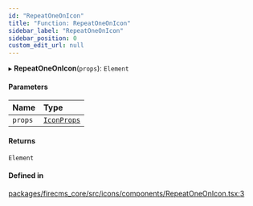 ```yaml
---
id: "RepeatOneOnIcon"
title: "Function: RepeatOneOnIcon"
sidebar_label: "RepeatOneOnIcon"
sidebar_position: 0
custom_edit_url: null
---
```


▸ **RepeatOneOnIcon**(`props`): `Element`

#### Parameters

| Name | Type |
| :------ | :------ |
| `props` | [`IconProps`](../types/IconProps.md) |

#### Returns

`Element`

#### Defined in

[packages/firecms_core/src/icons/components/RepeatOneOnIcon.tsx:3](https://github.com/FireCMSco/firecms/blob/d45f3739/packages/firecms_core/src/icons/components/RepeatOneOnIcon.tsx#L3)
